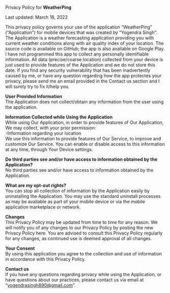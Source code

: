 Privacy Policy for <b>WeatherPing</b><br>

Last updated: March 18, 2022<br>

This privacy policy governs your use of the application “WeatherPing” (“Application”) for mobile devices that was created by “Yogendra Singh”. The Application is a weather forecasting application providing you with current weather conditions along with air quality index of your location.
The source code is available on GitHub; the app is also available on Google Play.
I have not programmed this app to collect any personally identifiable information. All data (precise/coarse location) collected from your device is just used to provide features of the Application and we do not store this date.
If you find any security vulnerability that has been inadvertently caused by me, or have any question regarding how the app protectes your privacy, please send me an email provided in the Contact us section and I will surely try to fix it/help you.

<b>User Provided Information</b><br>
The Application does not collect/obtain any information from the user using the application.

<b>Information Collected while Using the Application</b><br>
While using Our Application, in order to provide features of Our Application, We may collect, with your prior permission:<br>
-Information regarding your location<br>
We use this information to provide features of Our Service, to improve and customize Our Service.
You can enable or disable access to this information at any time, through Your Device settings. 

<b>Do third parties see and/or have access to information obtained by the Application?</b><br>
No third parties see and/or have access to information obtained by the Application.

<b>What are my opt-out rights?</b><br>
You can stop all collection of information by the Application easily by uninstalling the Application. You may use the standard uninstall processes as may be available as part of your mobile device or via the mobile application marketplace or network. 

<b>Changes</b><br>
This Privacy Policy may be updated from time to time for any reason. We will notify you of any changes to our Privacy Policy by posting the new Privacy Policy here. You are advised to consult this Privacy Policy regularly for any changes, as continued use is deemed approval of all changes.

<b>Your Consent</b><br>
By using this application you agree to the collection and use of information in accordance with this Privacy Policy.

<b>Contact us</b><br>
If you have any questions regarding privacy while using the Application, or have questions about our practices, please contact us via email at “yogendrasingh890@gmail.com”.
